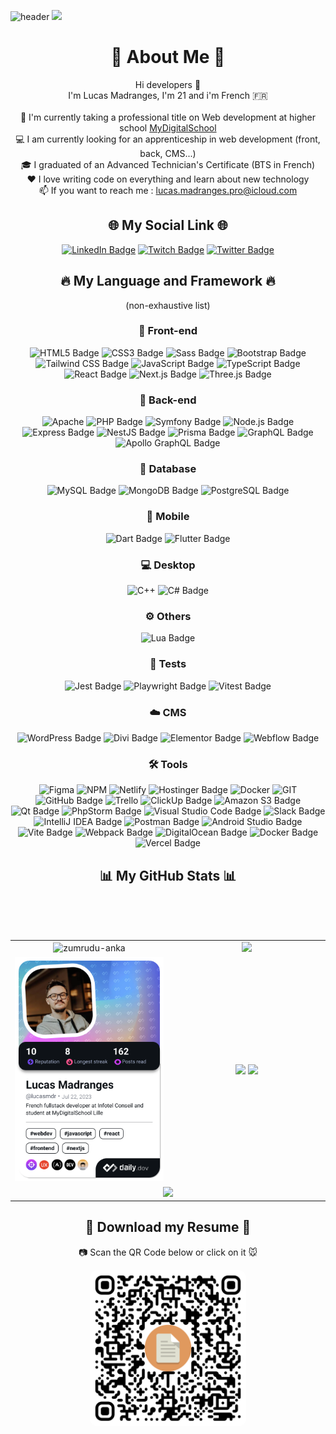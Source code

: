 ![header](https://capsule-render.vercel.app/api?type=waving&color=gradient&height=300&desc=Web%20Developer%20at%20MyDigitalSchool%20and%20Agence%20Intuition&section=header&text=Lucas%20Madranges&fontSize=80&animation=fadeIn&fontAlignY=38)
[![](https://visitcount.itsvg.in/api?id=LucasMadranges&label=Profile%20Views&color=0&icon=0&pretty=true)](https://visitcount.itsvg.in)
<h1 align="center">💫 About Me 💫</h1>
<p align="center">
    Hi developers 👋 
    <br>
    I'm Lucas Madranges, I'm 21 and i'm French 🇫🇷
    <br>
    <br>
    🏫 I'm currently taking a professional title on Web development at higher school <a href="https://www.mydigitalschool.com/">MyDigitalSchool</a>
    <br>
    💻 I am currently looking for an apprenticeship in web development (front, back, CMS...)
    <br>
    🎓 I graduated of an Advanced Technician's Certificate (BTS in French)
    <br> 
    ❤️ I love writing code on everything and learn about new technology
    <br>
    📫 If you want to reach me : <a href="mailto:lucas.madranges.pro@icloud.com">lucas.madranges.pro@icloud.com</a>
</p>

<h2 align="center">🌐 My Social Link 🌐</h2>

<div align="center">

[![LinkedIn Badge](https://img.shields.io/badge/LinkedIn-0A66C2?logo=linkedin&logoColor=fff&style=for-the-badge)](https://www.linkedin.com/in/lucas-madranges/)
[![Twitch Badge](https://img.shields.io/badge/Twitch-9146FF?logo=twitch&logoColor=fff&style=for-the-badge)](https://www.twitch.tv/babyluckyyy)
[![Twitter Badge](https://img.shields.io/badge/Twitter-1D9BF0?logo=twitter&logoColor=fff&style=for-the-badge)](https://twitter.com/Lucas_Mdrg)
</div>

<div align="center">
<h2>🔥 My Language and Framework 🔥</h2>
<span>(non-exhaustive list)</span>
</div>

<div align="center">

<h3 align="center">🌝 Front-end</h3>

![HTML5 Badge](https://img.shields.io/badge/HTML5-E34F26?logo=html5&logoColor=fff&style=for-the-badge)
![CSS3 Badge](https://img.shields.io/badge/CSS3-1572B6?logo=css3&logoColor=fff&style=for-the-badge)
![Sass Badge](https://img.shields.io/badge/Sass-C69?logo=sass&logoColor=fff&style=for-the-badge)
![Bootstrap Badge](https://img.shields.io/badge/Bootstrap-7952B3?logo=bootstrap&logoColor=fff&style=for-the-badge)
![Tailwind CSS Badge](https://img.shields.io/badge/Tailwind%20CSS-06B6D4?logo=tailwindcss&logoColor=fff&style=for-the-badge)
![JavaScript Badge](https://img.shields.io/badge/JavaScript-F7DF1E?logo=javascript&logoColor=000&style=for-the-badge)
![TypeScript Badge](https://img.shields.io/badge/TypeScript-3178C6?logo=typescript&logoColor=fff&style=for-the-badge)
![React Badge](https://img.shields.io/badge/React-61DAFB?logo=react&logoColor=000&style=for-the-badge)
![Next.js Badge](https://img.shields.io/badge/Next.js-000?logo=nextdotjs&logoColor=fff&style=for-the-badge)
![Three.js Badge](https://img.shields.io/badge/Three.js-000?logo=threedotjs&logoColor=fff&style=for-the-badge)

<h3 align="center">🌚 Back-end</h3>

![Apache](https://img.shields.io/badge/apache-%23D42029.svg?style=for-the-badge&logo=apache&logoColor=white)
![PHP Badge](https://img.shields.io/badge/PHP-777BB4?logo=php&logoColor=fff&style=for-the-badge)
![Symfony Badge](https://img.shields.io/badge/Symfony-000?logo=symfony&logoColor=fff&style=for-the-badge)
![Node.js Badge](https://img.shields.io/badge/Node.js-393?logo=nodedotjs&logoColor=fff&style=for-the-badge)
![Express Badge](https://img.shields.io/badge/Express-000?logo=express&logoColor=fff&style=for-the-badge)
![NestJS Badge](https://img.shields.io/badge/NestJS-E0234E?logo=nestjs&logoColor=fff&style=for-the-badge)
![Prisma Badge](https://img.shields.io/badge/Prisma-2D3748?logo=prisma&logoColor=fff&style=for-the-badge)
![GraphQL Badge](https://img.shields.io/badge/GraphQL-E10098?logo=graphql&logoColor=fff&style=for-the-badge)
![Apollo GraphQL Badge](https://img.shields.io/badge/Apollo%20GraphQL-311C87?logo=apollographql&logoColor=fff&style=for-the-badge)

<h3 align="center">💾 Database </h3>

![MySQL Badge](https://img.shields.io/badge/MySQL-4479A1?logo=mysql&logoColor=fff&style=for-the-badge)
![MongoDB Badge](https://img.shields.io/badge/MongoDB-47A248?logo=mongodb&logoColor=fff&style=for-the-badge)
![PostgreSQL Badge](https://img.shields.io/badge/PostgreSQL-4169E1?logo=postgresql&logoColor=fff&style=for-the-badge)

<h3 align="center">📱 Mobile</h3>

![Dart Badge](https://img.shields.io/badge/Dart-0175C2?logo=dart&logoColor=fff&style=for-the-badge)
![Flutter Badge](https://img.shields.io/badge/Flutter-02569B?logo=flutter&logoColor=fff&style=for-the-badge)

<h3 align="center">💻 Desktop</h3>

![C++](https://img.shields.io/badge/c++-%2300599C.svg?style=for-the-badge&logo=c%2B%2B&logoColor=white)
![C# Badge](https://img.shields.io/badge/C%23-512BD4?logo=csharp&logoColor=fff&style=for-the-badge)

<h3 align="center">⚙ Others</h3>

![Lua Badge](https://img.shields.io/badge/Lua-2C2D72?logo=lua&logoColor=fff&style=for-the-badge)

<h3 align="center">🧪 Tests</h3>

![Jest Badge](https://img.shields.io/badge/Jest-C21325?logo=jest&logoColor=fff&style=for-the-badge)
![Playwright Badge](https://img.shields.io/badge/Playwright-2EAD33?logo=playwright&logoColor=fff&style=for-the-badge)
![Vitest Badge](https://img.shields.io/badge/Vitest-6E9F18?logo=vitest&logoColor=fff&style=for-the-badge)

<h3 align="center">☁️ CMS</h3>

![WordPress Badge](https://img.shields.io/badge/WordPress-21759B?logo=wordpress&logoColor=fff&style=for-the-badge)
![Divi Badge](https://img.shields.io/badge/Divi-A100FF?logo=divi&logoColor=fff&style=for-the-badge)
![Elementor Badge](https://img.shields.io/badge/Elementor-92003B?logo=elementor&logoColor=fff&style=for-the-badge)
![Webflow Badge](https://img.shields.io/badge/Webflow-146EF5?logo=webflow&logoColor=fff&style=for-the-badge)

<h3 align="center">🛠️ Tools</h3>

![Figma](https://img.shields.io/badge/figma-%23F24E1E.svg?style=for-the-badge&logo=figma&logoColor=white)
![NPM](https://img.shields.io/badge/NPM-%23CB3837.svg?style=for-the-badge&logo=npm&logoColor=white)
![Netlify](https://img.shields.io/badge/netlify-%23000000.svg?style=for-the-badge&logo=netlify&logoColor=#00C7B7)
![Hostinger Badge](https://img.shields.io/badge/Hostinger-673DE6?logo=hostinger&logoColor=fff&style=for-the-badge)
![Docker](https://img.shields.io/badge/docker-%230db7ed.svg?style=for-the-badge&logo=docker&logoColor=white)
![GIT](https://img.shields.io/badge/Git-fc6d26?style=for-the-badge&logo=git&logoColor=white)
![GitHub Badge](https://img.shields.io/badge/GitHub-181717?logo=github&logoColor=fff&style=for-the-badge)
![Trello](https://img.shields.io/badge/Trello-%23026AA7.svg?style=for-the-badge&logo=Trello&logoColor=white)
![ClickUp Badge](https://img.shields.io/badge/ClickUp-7B68EE?logo=clickup&logoColor=fff&style=for-the-badge)
![Amazon S3 Badge](https://img.shields.io/badge/Amazon%20S3-569A31?logo=amazons3&logoColor=fff&style=for-the-badge)
![Qt Badge](https://img.shields.io/badge/Qt-41CD52?logo=qt&logoColor=fff&style=for-the-badge)
![PhpStorm Badge](https://img.shields.io/badge/PhpStorm-000?logo=phpstorm&logoColor=fff&style=for-the-badge)
![Visual Studio Code Badge](https://img.shields.io/badge/Visual%20Studio%20Code-007ACC?logo=visualstudiocode&logoColor=fff&style=for-the-badge)
![Slack Badge](https://img.shields.io/badge/Slack-4A154B?logo=slack&logoColor=fff&style=for-the-badge)
![IntelliJ IDEA Badge](https://img.shields.io/badge/IntelliJ%20IDEA-000?logo=intellijidea&logoColor=fff&style=for-the-badge)
![Postman Badge](https://img.shields.io/badge/Postman-FF6C37?logo=postman&logoColor=fff&style=for-the-badge)
![Android Studio Badge](https://img.shields.io/badge/Android%20Studio-3DDC84?logo=androidstudio&logoColor=fff&style=for-the-badge)
![Vite Badge](https://img.shields.io/badge/Vite-646CFF?logo=vite&logoColor=fff&style=for-the-badge)
![Webpack Badge](https://img.shields.io/badge/Webpack-8DD6F9?logo=webpack&logoColor=000&style=for-the-badge)
![DigitalOcean Badge](https://img.shields.io/badge/DigitalOcean-0080FF?logo=digitalocean&logoColor=fff&style=for-the-badge)
![Docker Badge](https://img.shields.io/badge/Docker-2496ED?logo=docker&logoColor=fff&style=for-the-badge)
![Vercel Badge](https://img.shields.io/badge/Vercel-000?logo=vercel&logoColor=fff&style=for-the-badge)

</div>

<h2 align="center">📊 My GitHub Stats 📊</h2>

<div align="center">
    <br/>
    <br/>
    <br/>
</div>

<table style="border-collapse: collapse; width: 100%;">
  <tr style="border: none;">
    <td align="center" width="50%">
        <img src="https://github-readme-stats.vercel.app/api?username=LucasMadranges&theme=radical&hide_border=false&include_all_commits=true&count_private=true" alt="zumrudu-anka" />
    </td>
    <td align="center" width="50%">
        <img src="https://github-readme-streak-stats.herokuapp.com/?user=LucasMadranges&theme=radical&hide_border=false" />
    </td>
  </tr>
  <tr>
    <td align="center" width="50%">
        <a href="https://app.daily.dev/lucasmdr"><img src="./devcard.png" width="350" alt="Lucas Madranges's Dev Card"/></a>
    </td>
    <td align="center" width="50%">
        <img height=200 src="https://github-readme-stats.vercel.app/api/top-langs/?username=LucasMadranges&theme=radical&hide_border=false&include_all_commits=true&count_private=true&layout=compact" />
        <img src="https://github-contributor-stats.vercel.app/api?username=LucasMadranges&bg_color=141320&color=BCFCF6&point=BCFCF6&text_color=BCFCF6&title_color=EA538D&line=EA538D&hide_border=false&radius=8" />
    </td>
  </tr>
  <tr>
    <td colspan="2" align="center" width="50%">
        <img src="https://github-readme-activity-graph.vercel.app/graph?username=LucasMadranges&bg_color=141320&color=BCFCF6&point=BCFCF6&title_color=EA538D&line=EA538D&hide_border=false&radius=8" width="100%"/>
    </td>
  </tr>
</table>

<h2 align="center">📝 Download my Resume 📝</h2>

<p align="center">📷 Scan the QR Code below or click on it 🐭</p>

<div align="center" style="border-radius: 12px">
    <a style="border-radius: 12px" href='https://drive.google.com/file/d/1kda08AA4qTIINuFkuKbY7did7UCbY_3P/view?usp=sharing' style="height: 100px;" alt="Dev meme" align="center">
        <img src="img/qr-code.svg" style="width: 250px; border-radius: 12px" />
    </a>
</div>
<!--
<h2 align="center">😂 Random Dev Meme 😂</h2>

<div align="center">

<img src='https://randommeme-five.vercel.app/' style="height: 400px;" alt="Dev meme" align="center"/>
</div>
-->
